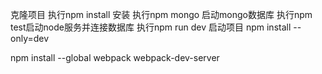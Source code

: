 克隆项目
执行npm install 安装
执行npm mongo 启动mongo数据库
执行npm test启动node服务并连接数据库
执行npm run dev 启动项目
npm install --only=dev

npm install --global webpack webpack-dev-server
